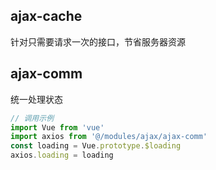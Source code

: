 
## ajax-cache

针对只需要请求一次的接口，节省服务器资源

## ajax-comm

统一处理状态

```js
// 调用示例
import Vue from 'vue'
import axios from '@/modules/ajax/ajax-comm'
const loading = Vue.prototype.$loading
axios.loading = loading
```
